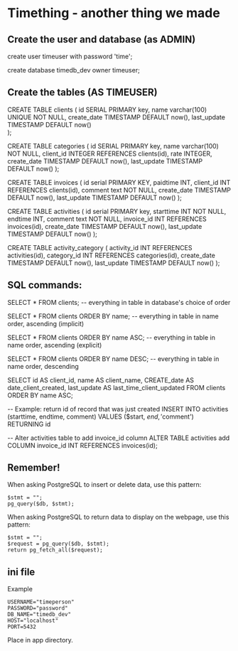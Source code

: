 # Timething - another thing we made

## Create the user and database (as ADMIN)

create user timeuser with password 'time';

create database timedb_dev owner timeuser;

## Create the tables (AS TIMEUSER)

CREATE TABLE clients (
    id SERIAL PRIMARY key,
    name varchar(100) UNIQUE NOT NULL,
    create_date TIMESTAMP DEFAULT now(),
    last_update TIMESTAMP DEFAULT now()    
);

CREATE TABLE categories (
    id SERIAL PRIMARY key,
    name varchar(100) NOT NULL,
    client_id INTEGER REFERENCES clients(id),
    rate INTEGER,
    create_date TIMESTAMP DEFAULT now(),
    last_update TIMESTAMP DEFAULT now()
);

CREATE TABLE invoices (
    id serial PRIMARY KEY,
    paidtime INT,
    client_id INT REFERENCES clients(id),
    comment text NOT NULL,
    create_date TIMESTAMP DEFAULT now(),
    last_update TIMESTAMP DEFAULT now()
);

CREATE TABLE activities (
    id serial PRIMARY key,
    starttime INT NOT NULL,
    endtime INT,
    comment text NOT NULL,
    invoice_id INT REFERENCES invoices(id),
    create_date TIMESTAMP DEFAULT now(),
    last_update TIMESTAMP DEFAULT now()
);

CREATE TABLE activity_category (
    activity_id INT REFERENCES activities(id),
    category_id INT REFERENCES categories(id),
    create_date TIMESTAMP DEFAULT now(),
    last_update TIMESTAMP DEFAULT now()
);

## SQL commands:

SELECT * FROM clients; -- everything in table in database's choice of order

SELECT * FROM clients ORDER BY name; -- everything in table in name order, ascending (implicit)

SELECT * FROM clients ORDER BY name ASC; -- everything in table in name order, ascending (explicit)

SELECT * FROM clients ORDER BY name DESC; -- everything in table in name order, descending

SELECT id AS client_id, name AS client_name, CREATE_date AS date_client_created, last_update AS last_time_client_updated
FROM clients
ORDER BY name ASC;

-- Example: return id of record that was just created
INSERT INTO activities (starttime, endtime, comment) VALUES ($start, $end, '$comment') RETURNING id

-- Alter activities table to add invoice_id column
ALTER TABLE activities add COLUMN invoice_id INT REFERENCES invoices(id);

## Remember!

When asking PostgreSQL to insert or delete data, use this pattern:

    $stmt = "";
    pg_query($db, $stmt);

When asking PostgreSQL to return data to display on the webpage, use this pattern:

    $stmt = "";
    $request = pg_query($db, $stmt);
    return pg_fetch_all($request);


## ini file

Example
```
USERNAME="timeperson"
PASSWORD="password"
DB_NAME="timedb_dev"
HOST="localhost"
PORT=5432
```

Place in app directory.
